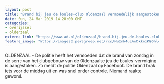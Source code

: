 ```yaml
---
layout: post
title: "Brand bij jeu de boules-club Oldenzaal vermoedelijk aangestoken"
date: Sun, 24 Mar 2019 14:28:00 GMT
categories: 
- overijssel 
- oldenzaal 
externe_link: "https://www.ad.nl/oldenzaal/brand-bij-jeu-de-boules-club-oldenzaal-vermoedelijk-aangestoken~a206c54f/"
feature_image: "https://images2.persgroep.net/rcs/NuInb4uLAwDkkmzKEOhloMegYbI/diocontent/144084225/_fitwidth/400/?appId=21791a8992982cd8da851550a453bd7f&quality=0.7"
---
```


OLDENZAAL - De politie heeft het vermoeden dat de brand van zondag in de serre van het clubgebouw van de Oldenzaalse jeu de boules-vereniging is aangestoken. Zo meldt de politie Oldenzaal op Facebook. De brand brak iets voor de middag uit en was snel onder controle. Niemand raakte gewond.
